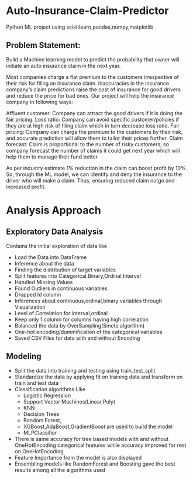 # Auto-Insurance-Claim-Predictor
Python ML project using scikitlearn,pandas,numpy,matplotlib

## Problem Statement:

Build a Machine learning model to predict the probability that owner will initiate an auto insurance claim in the next year.

Most companies charge a flat premium to the customers irrespective of their risk for filing an insurance claim. Inaccuracies in the insurance company’s claim predictions raise the cost of insurance for good drivers and reduce the price for bad ones. Our project will help the insurance company in following ways:

Affluent customer: Company can attract the good drivers if it is doing the fair pricing. Loss ratio: Company can avoid specific customer/policies if they are at high risk of filing claim which in turn decrease loss ratio. Fair pricing: Company can charge the premium to the customers by their risk, and accurate prediction will allow them to tailor their prices further. Claim forecast: Claim is proportional to the number of risky customers, so company forecast the number of claims it could get next year which will help them to manage their fund better

As per industry estimate 1% reduction in the claim can boost profit by 10%. So, through the ML model, we can identify and deny the insurance to the driver who will make a claim.  Thus, ensuring reduced claim outgo and increased profit.

# Analysis Approach

## Exploratory Data Analysis
Contains the initial exploration of data like 
*   Load the Data into DataFrame
*   Inference about the data
*   Finding the distribution of target variables
*   Split features into Categorical,Binary,Ordinal,Interval
*   Handled Missing Values
*   Found Outliers in continuous variables
*   Dropped Id column
*   Inferences about continuous,ordinal,binary variables through Visualization
*   Level of Correlation for interval,ordinal 
*   Keep only 1 column for columns having high correlation
*   Balanced the data by OverSampling(Smote algorithm)
*   One-hot encoding/dummification of the categorical variables
*   Saved CSV Files for data with and without Encoding

## Modeling
* Split the data into training and testing using train_test_split
* Standardize the data by applying fit on training data and transform on train and test data
* Classification algorithms Like 
  * Logistic Regression
  * Support Vector Machines(Linear,Poly)
  * KNN
  * Decision Trees
  * Random Forest,
  * XGBoost,AdaBoost,GradientBoost are used to build the model
  * MLPClassifier
* There is same accuracy for tree based models with and without OneHotEncoding categorical features while accuracy improved for rest on OneHotEncoding
* Feature Importance from the model is also displayed
* Ensembling models like RandomForest and Boosting gave the best results among all the algorithms used
